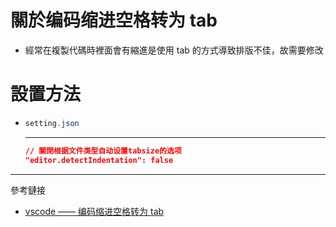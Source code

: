 # 關於编码缩进空格转为 tab

- 經常在複製代碼時裡面會有縮進是使用 tab 的方式導致排版不佳，故需要修改

# 設置方法

- ```cs
  setting.json
  ```

  ***

  ```json
  // 關閉根据文件类型自动设置tabsize的选项
  "editor.detectIndentation": false
  ```

---

參考鏈接

- [vscode —— 编码缩进空格转为 tab](https://blog.csdn.net/young_Emily/article/details/78662420)
